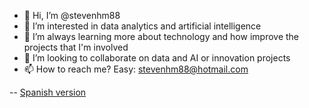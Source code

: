 - 👋 Hi, I’m @stevenhm88
- 👀 I’m interested in data analytics and artificial intelligence
- 🌱 I’m always learning more about technology and how improve the projects that I'm involved
- 💞️ I’m looking to collaborate on data and AI or innovation projects
- 📫 How to reach me? Easy: stevenhm88@hotmail.com

<!---
stevenhm88/stevenhm88 is a ✨ special ✨ repository because its `README.md` (this file) appears on your GitHub profile.
You can click the Preview link to take a look at your changes.
--->

-- [Spanish version](https://github.com/stevenhm88/stevenhm88/blob/main/ES_README.md)
